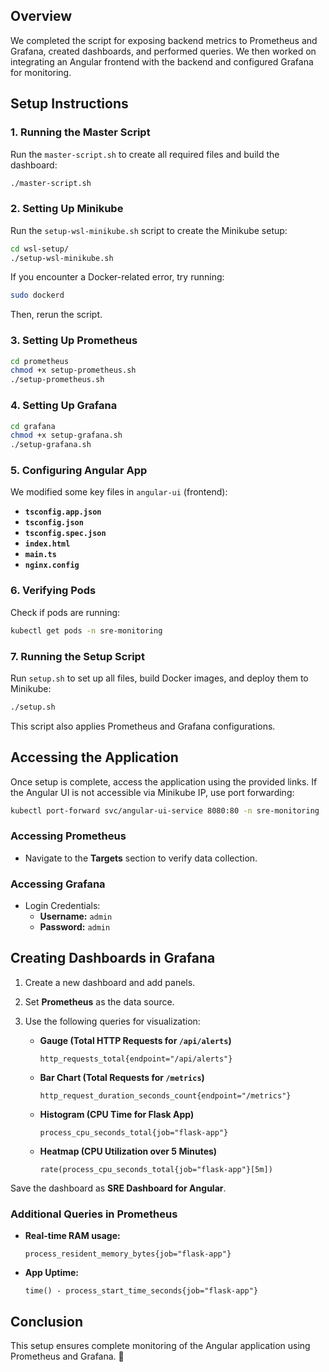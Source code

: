## Overview
We completed the script for exposing backend metrics to Prometheus and Grafana, created dashboards, and performed queries. We then worked on integrating an Angular frontend with the backend and configured Grafana for monitoring.

## Setup Instructions

### 1. Running the Master Script
Run the `master-script.sh` to create all required files and build the dashboard:
```sh
./master-script.sh
```

### 2. Setting Up Minikube
Run the `setup-wsl-minikube.sh` script to create the Minikube setup:
```sh
cd wsl-setup/
./setup-wsl-minikube.sh
```
If you encounter a Docker-related error, try running:
```sh
sudo dockerd
```
Then, rerun the script.

### 3. Setting Up Prometheus
```sh
cd prometheus
chmod +x setup-prometheus.sh
./setup-prometheus.sh
```

### 4. Setting Up Grafana
```sh
cd grafana
chmod +x setup-grafana.sh
./setup-grafana.sh
```

### 5. Configuring Angular App
We modified some key files in `angular-ui` (frontend):
- **`tsconfig.app.json`**
- **`tsconfig.json`**
- **`tsconfig.spec.json`**
- **`index.html`**
- **`main.ts`**
- **`nginx.config`**

### 6. Verifying Pods
Check if pods are running:
```sh
kubectl get pods -n sre-monitoring
```

### 7. Running the Setup Script
Run `setup.sh` to set up all files, build Docker images, and deploy them to Minikube:
```sh
./setup.sh
```
This script also applies Prometheus and Grafana configurations.

## Accessing the Application
Once setup is complete, access the application using the provided links. If the Angular UI is not accessible via Minikube IP, use port forwarding:
```sh
kubectl port-forward svc/angular-ui-service 8080:80 -n sre-monitoring
```

### Accessing Prometheus
- Navigate to the **Targets** section to verify data collection.

### Accessing Grafana
- Login Credentials:
  - **Username:** `admin`
  - **Password:** `admin`

## Creating Dashboards in Grafana
1. Create a new dashboard and add panels.
2. Set **Prometheus** as the data source.
3. Use the following queries for visualization:
   
   - **Gauge (Total HTTP Requests for `/api/alerts`)**
     ```
     http_requests_total{endpoint="/api/alerts"}
     ```
   - **Bar Chart (Total Requests for `/metrics`)**
     ```
     http_request_duration_seconds_count{endpoint="/metrics"}
     ```
   - **Histogram (CPU Time for Flask App)**
     ```
     process_cpu_seconds_total{job="flask-app"}
     ```
   - **Heatmap (CPU Utilization over 5 Minutes)**
     ```
     rate(process_cpu_seconds_total{job="flask-app"}[5m])
     ```

Save the dashboard as **SRE Dashboard for Angular**.

### Additional Queries in Prometheus
- **Real-time RAM usage:**
  ```
  process_resident_memory_bytes{job="flask-app"}
  ```
- **App Uptime:**
  ```
  time() - process_start_time_seconds{job="flask-app"}
  ```

## Conclusion
This setup ensures complete monitoring of the Angular application using Prometheus and Grafana. 🚀

